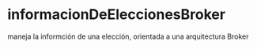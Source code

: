 informacionDeEleccionesBroker
=============================

maneja la informción de una elección, orientada a una arquitectura Broker
